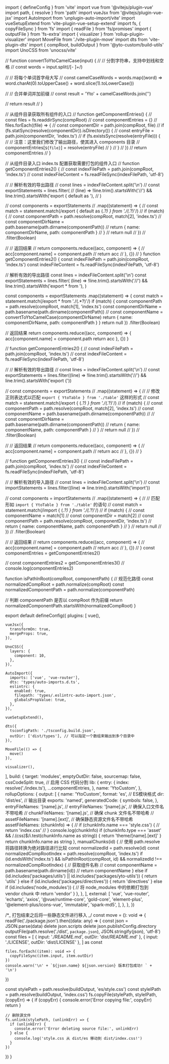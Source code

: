 import { defineConfig } from 'vite'
import vue from '@vitejs/plugin-vue'
import path, { resolve } from 'path'
import vueJsx from '@vitejs/plugin-vue-jsx'
import AutoImport from 'unplugin-auto-import/vite'
import vueSetupExtend from 'vite-plugin-vue-setup-extend'
import fs, { copyFileSync } from 'fs'
import { readFile } from 'fs/promises'
import { outputFile } from 'fs-extra'
import { visualizer } from 'rollup-plugin-visualizer'
import MoveFile from './vite-plugin-move'
import dts from 'vite-plugin-dts'
import { compRoot, buildOutput } from '@yto-custom/build-utils'
import UnoCSS from 'unocss/vite'

// function convertToYtoCamelCase(input) {
// // 分割字符串，支持中划线和空格
// const words = input.split(/[- ]+/)

// // 将每个单词首字母大写
// const camelCaseWords = words.map((word) => word.charAt(0).toUpperCase() + word.slice(1).toLowerCase())

// // 合并单词并加前缀
// const result = 'Yto' + camelCaseWords.join('')

// return result
// }

// 从组件目录获取所有组件的入口
// function getComponentEntries() {
// const files = fs.readdirSync(compRoot)
// const componentEntries = {}
// files.forEach((file) => {
// const componentDir = path.join(compRoot, file)
// if (fs.statSync(resolve(componentDir)).isDirectory()) {
// const entryFile = path.join(componentDir, 'index.ts')
// if (fs.existsSync(resolve(entryFile))) {
// // 注意：这里我们修改了输出路径，使其进入 components 目录
// componentEntries[`${file}`] = resolve(entryFile)
// }
// }
// })
// return componentEntries
// }

// 从组件目录入口 index.ts 配置获取需要打包的组件入口
// function getComponentEntries2() {
// const indexFilePath = path.join(compRoot, 'index.ts')
// const indexFileContent = fs.readFileSync(indexFilePath, 'utf-8')

// // 解析有效的导出路径
// const lines = indexFileContent.split('\n')
// const exportStatements = lines.filter(
// (line) => !line.trim().startsWith('//') && line.trim().startsWith('export { default as '),
// )

// const components = exportStatements
// .map((statement) => {
// const match = statement.match(/export \{ default as (._?) \} from '\.\/(._?)'/)
// if (match) {
// const componentPath = path.resolve(compRoot, match[2], 'index.ts')
// const componentDirName = path.basename(path.dirname(componentPath))
// return { name: componentDirName, path: componentPath }
// }
// return null
// })
// .filter(Boolean)

// // 返回结果
// return components.reduce((acc, component) => {
// acc[component.name] = component.path
// return acc
// }, {})
// }
function getComponentEntries2() {
const indexFilePath = path.join(compRoot, 'index.ts')
const indexFileContent = fs.readFileSync(indexFilePath, 'utf-8')

// 解析有效的导出路径
const lines = indexFileContent.split('\n')
const exportStatements = lines.filter(
(line) => !line.trim().startsWith('//') && line.trim().startsWith('export \* from '),
)

const components = exportStatements
.map((statement) => {
const match = statement.match(/export \* from '\.\/(.\*?)'/)
if (match) {
const componentPath = path.resolve(compRoot, match[1], 'index.ts')
const componentDirName = path.basename(path.dirname(componentPath))
// const componentName = convertToYtoCamelCase(componentDirName)
return { name: componentDirName, path: componentPath }
}
return null
})
.filter(Boolean)

// 返回结果
return components.reduce((acc, component) => {
acc[component.name] = component.path
return acc
}, {})
}

// function getComponentEntries2() {
// const indexFilePath = path.join(compRoot, 'index.ts')
// const indexFileContent = fs.readFileSync(indexFilePath, 'utf-8')

// // 解析有效的导出路径
// const lines = indexFileContent.split('\n')
// const exportStatements = lines.filter((line) => !line.trim().startsWith('//') && line.trim().startsWith('export {'))

// const components = exportStatements
// .map((statement) => {
// // 修改正则表达式以匹配 `export { YtoTable } from './table'` 这样的形式
// const match = statement.match(/export \{ (._?) \} from '\.\/(._?)'/)
// if (match) {
// const componentPath = path.resolve(compRoot, match[2], 'index.ts')
// const componentName = path.basename(path.dirname(componentPath))
// // const componentDirName = path.basename(path.dirname(componentPath))
// return { name: componentName, path: componentPath }
// }
// return null
// })
// .filter(Boolean)

// // 返回结果
// return components.reduce((acc, component) => {
// acc[component.name] = component.path
// return acc
// }, {})
// }

// function getComponentEntries3() {
// const indexFilePath = path.join(compRoot, 'index.ts')
// const indexFileContent = fs.readFileSync(indexFilePath, 'utf-8')

// // 解析有效的导入路径
// const lines = indexFileContent.split('\n')
// const importStatements = lines.filter((line) => line.trim().startsWith('import'))

// const components = importStatements
// .map((statement) => {
// // 匹配形如 `import { YtoTable } from './table'` 的语句
// const match = statement.match(/import \{ (._?) \} from '\.\/(._?)'/)
// if (match) {
// const componentName = match[1]
// const componentDir = match[2]
// const componentPath = path.resolve(compRoot, componentDir, 'index.ts')
// return { name: componentName, path: componentPath }
// }
// return null
// })
// .filter(Boolean)

// // 返回结果
// return components.reduce((acc, component) => {
// acc[component.name] = component.path
// return acc
// }, {})
// }
const componentEntries = getComponentEntries2()

// const componentEntries2 = getComponentEntries3()
// console.log(componentEntries2)

function isPathInRoot(compRoot, componentPath) {
// 规范化路径
const normalizedCompRoot = path.normalize(compRoot)
const normalizedComponentPath = path.normalize(componentPath)

// 判断 componentPath 是否以 compRoot 作为前缀
return normalizedComponentPath.startsWith(normalizedCompRoot)
}

export default defineConfig({
plugins: [
vue(),

    vueJsx({
      transformOn: true,
      mergeProps: true,
    }),

    UnoCSS({
      layers: {
        component: 10,
      },
    }),

    AutoImport({
      imports: ['vue', 'vue-router'],
      dts: 'types/auto-imports.d.ts',
      eslintrc: {
        enabled: true,
        filepath: 'types/.eslintrc-auto-import.json',
        globalsPropValue: true,
      },
    }),

    vueSetupExtend(),

    dts({
      tsconfigPath: './tsconfig.build.json',
      outDir: ['dist/types'], // 可以指定一个数组来输出到多个目录中
    }),

    MoveFile(() => {
      move()
    }),

    visualizer(),

],
build: {
target: 'modules',
emptyOutDir: false,
sourcemap: false,
cssCodeSplit: true, // 启用 CSS 代码分割
lib: {
entry: {
index: resolve('./index.ts'),
...componentEntries,
},
name: 'YtoCustom',
},
rollupOptions: {
output: [
{
name: 'YtoCustom',
format: 'es', // ES模块格式
dir: 'dist/es', // 输出目录
exports: 'named',
generatedCode: {
symbols: false,
},
entryFileNames: '[name].js',
// entryFileNames: '[name].js', // 确保入口文件名不带哈希
// chunkFileNames: '[name].js', // 确保 chunk 文件名不带哈希
// assetFileNames: '[name].[ext]', // 确保静态资源文件名不带哈希
assetFileNames: (chunkInfo) => {
// if (chunkInfo.name === 'style.css') {
// return 'index.css'
// }
console.log(chunkInfo)
if (chunkInfo.type === 'asset' && /\.(css)$/i.test(chunkInfo.name as string)) {
return 'theme/[name].[ext]'
}
return chunkInfo.name as string
},
manualChunks(id) {
// 使用 path.resolve 将路径转换为绝对路径进行比较
const normalizedId = path.resolve(id)
const normalizedCompRootIndex = path.resolve(compRoot, 'index.ts')
if (id.endsWith('index.ts') && isPathInRoot(compRoot, id) && normalizedId !== normalizedCompRootIndex) {
// 获取组件名称
// const componentName = path.basename(path.dirname(id))
// return componentName
} else if (id.includes('packages/utils') || id.includes('packages/yto-utils')) {
return 'utils'
} else if (id.includes('packages/directives')) {
return 'directives'
} else if (id.includes('node_modules')) {
// 将 node_modules 中的依赖打包到 vendor chunk 中
return 'vendor'
}
},
},
],
external: [
'vue',
'vue-router',
'echarts',
'axios',
'@vue/runtime-core',
'gold-core',
'element-plus',
'@element-plus/icons-vue',
'immutable',
'spark-md5',
],
},
},
})

/\*_ 打包结束之后将一些静态文件进行移入 _/
const move = (): void => {
readFile('./package.json').then((data: any) => {
const json = JSON.parse(data)
delete json.scripts
delete json.publishConfig.directory
outputFile(path.resolve('./dist', `package.json`), JSON.stringify(json), 'utf-8')
const files = [
{ input: './README.md', outDir: 'dist/README.md' },
{ input: './LICENSE', outDir: 'dist/LICENSE' },
] as const

    files.forEach((item): void => {
      copyFileSync(item.input, item.outDir)
    })
    console.warn('\n' + `${json.name} ${json.version} 版本打包成功! ` + '\n')

})

const stylePath = path.resolve(buildOutput, 'es/style.css')
const styleIPath = path.resolve(buildOutput, 'index.css')
fs.copyFile(stylePath, styleIPath, (copyErr) => {
if (copyErr) {
console.error('Error copying file:', copyErr)
return
}

    // 删除源文件
    fs.unlink(stylePath, (unlinkErr) => {
      if (unlinkErr) {
        console.error('Error deleting source file:', unlinkErr)
      } else {
        console.log('style.css 从 dist/es 移动到 dist/index.css!')
      }
    })

})
}

